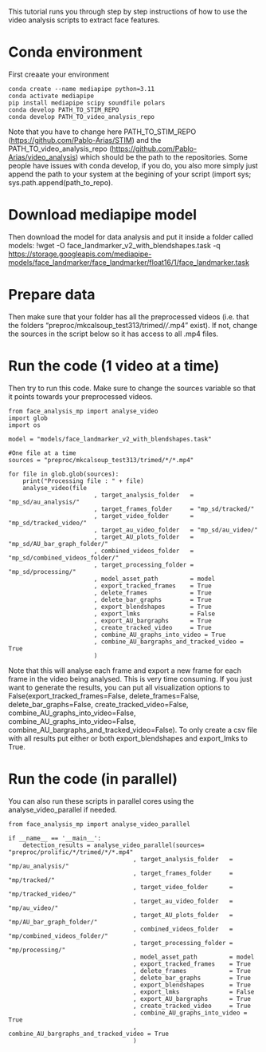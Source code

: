 
This tutorial runs you through step by step instructions of how to use the video analysis scripts to extract face features.

# Conda environment
First creaate your environment
```
conda create --name mediapipe python=3.11
conda activate mediapipe
pip install mediapipe scipy soundfile polars
conda develop PATH_TO_STIM_REPO
conda develop PATH_TO_video_analysis_repo
```

Note that you have to change here PATH_TO_STIM_REPO (https://github.com/Pablo-Arias/STIM) and the PATH_TO_video_analysis_repo (https://github.com/Pablo-Arias/video_analysis) which should be the path to the repositories. Some people have issues with conda develop, if you do, you also more simply just append the path to your system at the begining of your script (import sys; sys.path.append(path_to_repo).

# Download mediapipe model
Then download the model for data analysis and put it inside a folder called models:
!wget -O face_landmarker_v2_with_blendshapes.task -q https://storage.googleapis.com/mediapipe-models/face_landmarker/face_landmarker/float16/1/face_landmarker.task

# Prepare data
Then make sure that your folder has all the preprocessed videos (i.e. that the folders “preproc/mkcalsoup_test313/trimed/*/*.mp4” exist). If not, change the sources in the script below so it has access to all .mp4 files.

# Run the code (1 video at a time)

Then try to run this code. Make sure to change the sources variable so that it points towards your preprocessed videos.

```
from face_analysis_mp import analyse_video
import glob
import os

model = "models/face_landmarker_v2_with_blendshapes.task"

#One file at a time
sources = "preproc/mkcalsoup_test313/trimed/*/*.mp4"

for file in glob.glob(sources):
    print("Processing file : " + file)
    analyse_video(file
                        , target_analysis_folder   = "mp_sd/au_analysis/"
                        , target_frames_folder     = "mp_sd/tracked/"
                        , target_video_folder      = "mp_sd/tracked_video/"
                        , target_au_video_folder   = "mp_sd/au_video/"
                        , target_AU_plots_folder   = "mp_sd/AU_bar_graph_folder/"
                        , combined_videos_folder   = "mp_sd/combined_videos_folder/"
                        , target_processing_folder = "mp_sd/processing/" 
                        , model_asset_path         = model
                        , export_tracked_frames    = True
                        , delete_frames            = True
                        , delete_bar_graphs        = True
                        , export_blendshapes       = True
                        , export_lmks              = False
                        , export_AU_bargraphs      = True
                        , create_tracked_video     = True
                        , combine_AU_graphs_into_video = True
                        , combine_AU_bargraphs_and_tracked_video = True
                        )
```

Note that this will analyse each frame and export a new frame for each frame in the video being analysed. This is very time consuming. If you just want to generate the results, you can put all visualization options to False(export_tracked_frames=False, delete_frames=False, delete_bar_graphs=False, create_tracked_video=False, combine_AU_graphs_into_video=False, combine_AU_graphs_into_video=False, combine_AU_bargraphs_and_tracked_video=False). To only create a csv file with all results put either or both export_blendshapes and export_lmks to True.


# Run the code (in parallel)

You can also run these scripts in parallel cores using the analyse_video_parallel if needed.
```
from face_analysis_mp import analyse_video_parallel

if __name__ == '__main__':
    detection_results = analyse_video_parallel(sources= "preproc/prolific/*/trimed/*/*.mp4"
                                   , target_analysis_folder   = "mp/au_analysis/"
                                   , target_frames_folder     = "mp/tracked/"
                                   , target_video_folder      = "mp/tracked_video/"
                                   , target_au_video_folder   = "mp/au_video/"
                                   , target_AU_plots_folder   = "mp/AU_bar_graph_folder/"
                                   , combined_videos_folder   = "mp/combined_videos_folder/"
                                   , target_processing_folder = "mp/processing/" 
                                   , model_asset_path         = model
                                   , export_tracked_frames    = True
                                   , delete_frames            = True
                                   , delete_bar_graphs        = True
                                   , export_blendshapes       = True
                                   , export_lmks              = False
                                   , export_AU_bargraphs      = True
                                   , create_tracked_video     = True
                                   , combine_AU_graphs_into_video = True
                                   , combine_AU_bargraphs_and_tracked_video = True
                                   )

```